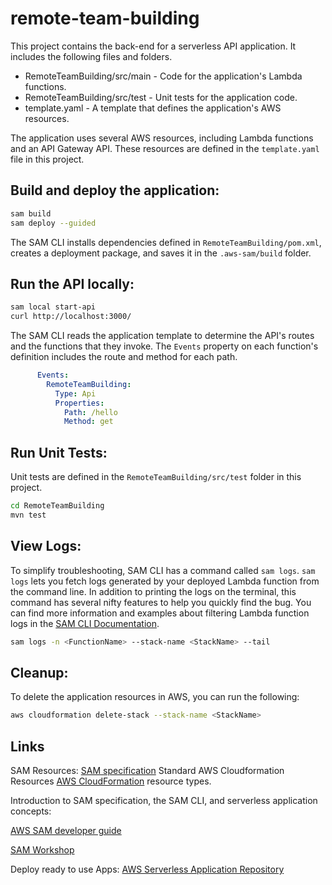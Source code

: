 # remote-team-building

This project contains the back-end for a serverless API application. It includes the following files and folders.

- RemoteTeamBuilding/src/main - Code for the application's Lambda functions.
- RemoteTeamBuilding/src/test - Unit tests for the application code.
- template.yaml - A template that defines the application's AWS resources.

The application uses several AWS resources, including Lambda functions and an API Gateway API. These resources are defined in the `template.yaml` file in this project. 


## Build and deploy the application:
```bash
sam build
sam deploy --guided
```

The SAM CLI installs dependencies defined in `RemoteTeamBuilding/pom.xml`, creates a deployment package, and saves it in the `.aws-sam/build` folder.

## Run the API locally:
```bash
sam local start-api
curl http://localhost:3000/
```

The SAM CLI reads the application template to determine the API's routes and the functions that they invoke. 
The `Events` property on each function's definition includes the route and method for each path.

```yaml
      Events:
        RemoteTeamBuilding:
          Type: Api
          Properties:
            Path: /hello
            Method: get
```


## Run Unit Tests:

Unit tests are defined in the `RemoteTeamBuilding/src/test` folder in this project.

```bash
cd RemoteTeamBuilding
mvn test
```


## View Logs:

To simplify troubleshooting, SAM CLI has a command called `sam logs`. `sam logs` lets you fetch logs generated by your deployed Lambda function from the command line. 
In addition to printing the logs on the terminal, this command has several nifty features to help you quickly find the bug.
You can find more information and examples about filtering Lambda function logs in the [SAM CLI Documentation](https://docs.aws.amazon.com/serverless-application-model/latest/developerguide/serverless-sam-cli-logging.html).

```bash
sam logs -n <FunctionName> --stack-name <StackName> --tail
```


## Cleanup:

To delete the application resources in AWS, you can run the following:

```bash
aws cloudformation delete-stack --stack-name <StackName>
```



## Links
SAM Resources: [SAM specification](https://github.com/awslabs/serverless-application-model/blob/master/versions/2016-10-31.md)
Standard AWS Cloudformation Resources [AWS CloudFormation](https://docs.aws.amazon.com/AWSCloudFormation/latest/UserGuide/aws-template-resource-type-ref.html) resource types.

Introduction to SAM specification, the SAM CLI, and serverless application concepts: 


[AWS SAM developer guide](https://docs.aws.amazon.com/serverless-application-model/latest/developerguide/what-is-sam.html)


[SAM Workshop](https://catalog.workshops.aws/complete-aws-sam/en-US/module-0-getting-started)


Deploy ready to use Apps: [AWS Serverless Application Repository](https://aws.amazon.com/serverless/serverlessrepo/)
